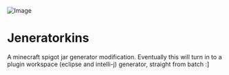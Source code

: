 ![Image](./logo.png)
# Jeneratorkins
A minecraft spigot jar generator modification. Eventually this will turn in to a plugin workspace (eclipse and intelli-j) generator, straight from batch :]
